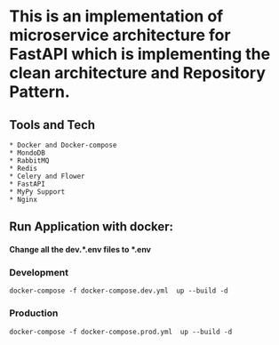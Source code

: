 
# This is an implementation of microservice architecture for FastAPI which is implementing the clean architecture and Repository Pattern.
## Tools and Tech
    * Docker and Docker-compose
    * MondoDB
    * RabbitMQ
    * Redis
    * Celery and Flower
    * FastAPI
    * MyPy Support
    * Nginx
## Run Application with docker:
#### Change all the dev.*.env files to *.env
### Development
    docker-compose -f docker-compose.dev.yml  up --build -d

### Production
    docker-compose -f docker-compose.prod.yml  up --build -d
